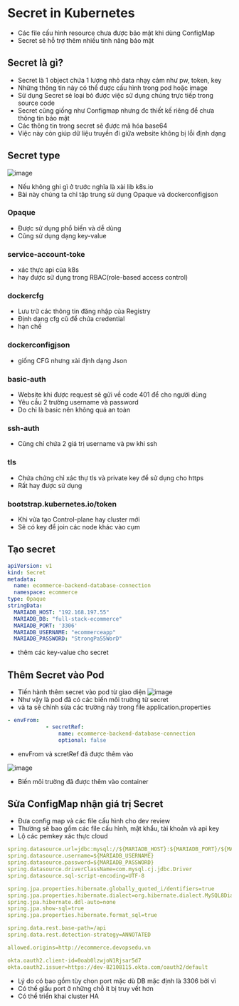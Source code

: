 # Secret in Kubernetes
- Các file cấu hình resource chưa được bảo mật khi dùng ConfigMap
- Secret sẽ hỗ trợ thêm nhiều tính năng bảo mật

## Secret là gì?
- Secret là 1 object chứa 1 lượng nhỏ data nhạy cảm như pw, token, key
- Những thông tin này có thể được cấu hình trong pod hoặc image
- Sử dụng Secret sẻ loại bỏ được việc sử dụng chúng trực tiếp trong source code
- Secret cũng giống như Configmap nhưng đc thiết kế riêng để chưa thông tin bảo mật
- Các thông tin trong secret sẽ được mã hóa base64
- Việc này còn giúp dữ liệu truyền đi giữa website không bị lỗi định dạng
## Secret type
![image](https://github.com/user-attachments/assets/8d9b6f86-efef-4545-8fa7-804a6f96c340)
- Nếu không ghi gì ở trước nghĩa là xài lib k8s.io
- Bài này chúng ta chỉ tập trung sử dụng Opaque và dockerconfigjson
### Opaque
- Được sử dụng phổ biến và dễ dùng
- Cũng sử dụng dạng key-value
### service-account-toke
- xác thực api của k8s
- hay được sử dụng trong RBAC(role-based access control)
### dockercfg
- Lưu trữ các thông tin đăng nhập của Registry
- Định dạng cfg cũ để chứa credential
- hạn chế 
### dockerconfigjson
- giống CFG nhưng xài định dạng Json
### basic-auth
- Website khi được request sẽ gửi về code 401 để cho người dùng
- Yêu cầu 2 trường username và password
- Do chỉ là basic nên không quá an toàn
### ssh-auth
- Cũng chỉ chứa 2 giá trị username và pw khi ssh
### tls
- Chứa chứng chỉ xác thự tls và private key để sử dụng cho https
- Rất hay được sử dụng
### bootstrap.kubernetes.io/token
- Khi vừa tạo Control-plane hay cluster mới
- Sẽ có key để join các node khác vào cụm
## Tạo secret
```yaml
apiVersion: v1
kind: Secret
metadata:
  name: ecommerce-backend-database-connection
  namespace: ecommerce
type: Opaque
stringData:
  MARIADB_HOST: "192.168.197.55"
  MARIADB_DB: "full-stack-ecommerce"
  MARIADB_PORT: '3306'
  MARIADB_USERNAME: "ecommerceapp"
  MARIADB_PASSWORD: "StrongPa55WorD"
```
- thêm các key-value cho secret
## Thêm Secret vào Pod
- Tiến hành thêm secret vào pod từ giao diện
![image](https://github.com/user-attachments/assets/9364bd77-4618-4ccd-9dd0-34fb5291379e)
- Như vậy là pod đã có các biến môi trường từ secret
- và ta sẽ chỉnh sửa các trường này trong file application.properties 

```yaml
- envFrom:
            - secretRef:
                name: ecommerce-backend-database-connection
                optional: false
```
- envFrom và scretRef đã được thêm vào

![image](https://github.com/user-attachments/assets/7814b873-9746-4e28-a60d-bf82372bf8de)
- Biến môi trường đã được thêm vào container
## Sửa ConfigMap nhận giá trị Secret
- Đưa config map và các file cấu hình cho dev review
- Thường sẽ bao gồm các file cấu hình, mật khẩu, tài khoản và api key
- Lộ các pemkey xác thực cloud

```yaml
spring.datasource.url=jdbc:mysql://${MARIADB_HOST}:${MARIADB_PORT}/${MARIADB_DB}
spring.datasource.username=${MARIADB_USERNAME}
spring.datasource.password=${MARIADB_PASSWORD}
spring.datasource.driverClassName=com.mysql.cj.jdbc.Driver
spring.datasource.sql-script-encoding=UTF-8

spring.jpa.properties.hibernate.globally_quoted_i/dentifiers=true
spring.jpa.properties.hibernate.dialect=org.hibernate.dialect.MySQL8Dialect
spring.jpa.hibernate.ddl-auto=none
spring.jpa.show-sql=true
spring.jpa.properties.hibernate.format_sql=true

spring.data.rest.base-path=/api
spring.data.rest.detection-strategy=ANNOTATED

allowed.origins=http://ecommerce.devopsedu.vn

okta.oauth2.client-id=0oab0lzwjoN1Rjsar5d7
okta.oauth2.issuer=https://dev-82108115.okta.com/oauth2/default
```

- Lý do có bao gồm tùy chọn port mặc dù DB mặc định là 3306 bởi vì
- Có thể giấu port ở những chỗ ít bị truy vết hơn
- Có thể triển khai cluster HA
